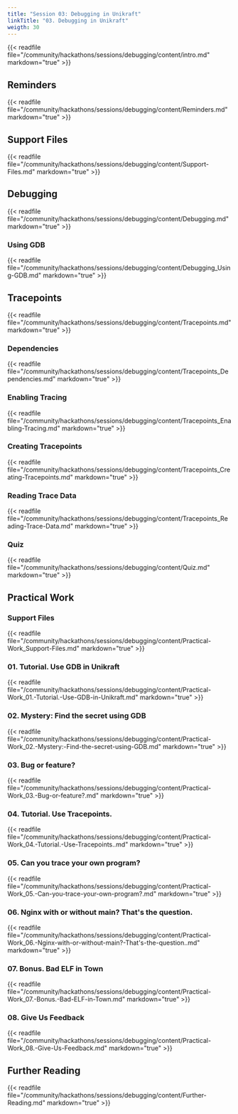 ```yaml
---
title: "Session 03: Debugging in Unikraft"
linkTitle: "03. Debugging in Unikraft"
weigth: 30
---
```


{{< readfile file="/community/hackathons/sessions/debugging/content/intro.md" markdown="true" >}}

## Reminders

{{< readfile file="/community/hackathons/sessions/debugging/content/Reminders.md" markdown="true" >}}

## Support Files

{{< readfile file="/community/hackathons/sessions/debugging/content/Support-Files.md" markdown="true" >}}

## Debugging

{{< readfile file="/community/hackathons/sessions/debugging/content/Debugging.md" markdown="true" >}}

### Using GDB

{{< readfile file="/community/hackathons/sessions/debugging/content/Debugging_Using-GDB.md" markdown="true" >}}

## Tracepoints

{{< readfile file="/community/hackathons/sessions/debugging/content/Tracepoints.md" markdown="true" >}}

### Dependencies

{{< readfile file="/community/hackathons/sessions/debugging/content/Tracepoints_Dependencies.md" markdown="true" >}}

### Enabling Tracing

{{< readfile file="/community/hackathons/sessions/debugging/content/Tracepoints_Enabling-Tracing.md" markdown="true" >}}

### Creating Tracepoints

{{< readfile file="/community/hackathons/sessions/debugging/content/Tracepoints_Creating-Tracepoints.md" markdown="true" >}}

### Reading Trace Data

{{< readfile file="/community/hackathons/sessions/debugging/content/Tracepoints_Reading-Trace-Data.md" markdown="true" >}}

### Quiz

{{< readfile file="/community/hackathons/sessions/debugging/content/Quiz.md" markdown="true" >}}

## Practical Work

### Support Files

{{< readfile file="/community/hackathons/sessions/debugging/content/Practical-Work_Support-Files.md" markdown="true" >}}

### 01. Tutorial. Use GDB in Unikraft

{{< readfile file="/community/hackathons/sessions/debugging/content/Practical-Work_01.-Tutorial.-Use-GDB-in-Unikraft.md" markdown="true" >}}

### 02. Mystery: Find the secret using GDB

{{< readfile file="/community/hackathons/sessions/debugging/content/Practical-Work_02.-Mystery:-Find-the-secret-using-GDB.md" markdown="true" >}}

### 03. Bug or feature?

{{< readfile file="/community/hackathons/sessions/debugging/content/Practical-Work_03.-Bug-or-feature?.md" markdown="true" >}}

### 04. Tutorial. Use Tracepoints.

{{< readfile file="/community/hackathons/sessions/debugging/content/Practical-Work_04.-Tutorial.-Use-Tracepoints..md" markdown="true" >}}

### 05. Can you trace your own program?

{{< readfile file="/community/hackathons/sessions/debugging/content/Practical-Work_05.-Can-you-trace-your-own-program?.md" markdown="true" >}}

### 06. Nginx with or without main? That's the question.

{{< readfile file="/community/hackathons/sessions/debugging/content/Practical-Work_06.-Nginx-with-or-without-main?-That's-the-question..md" markdown="true" >}}

### 07. Bonus. Bad ELF in Town

{{< readfile file="/community/hackathons/sessions/debugging/content/Practical-Work_07.-Bonus.-Bad-ELF-in-Town.md" markdown="true" >}}

### 08. Give Us Feedback

{{< readfile file="/community/hackathons/sessions/debugging/content/Practical-Work_08.-Give-Us-Feedback.md" markdown="true" >}}

## Further Reading

{{< readfile file="/community/hackathons/sessions/debugging/content/Further-Reading.md" markdown="true" >}}
